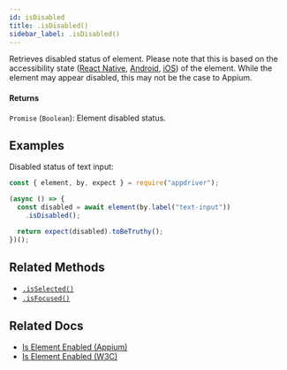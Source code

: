 ```yaml
---
id: isDisabled
title: .isDisabled()
sidebar_label: .isDisabled()
---
```


Retrieves disabled status of element. Please note that this is based on the accessibility state ([React Native](https://facebook.github.io/react-native/docs/accessibility#accessibilitystates-ios-android), [Android](https://developer.android.com/reference/android/view/accessibility/AccessibilityNodeInfo.html#isEnabled%28%29), [iOS](https://developer.apple.com/documentation/uikit/uiaccessibility/uiaccessibilitytraits/1620208-notenabled)) of the element. While the element may appear disabled, this may not be the case to Appium.

#### Returns

`Promise` (`Boolean`): Element disabled status.

## Examples

Disabled status of text input:

```javascript
const { element, by, expect } = require("appdriver");

(async () => {
  const disabled = await element(by.label("text-input"))
    .isDisabled();

  return expect(disabled).toBeTruthy();
})();
```

## Related Methods

- [`.isSelected()`](isSelected.md)
- [`.isFocused()`](isFocused.md)

## Related Docs

- [Is Element Enabled (Appium)](http://appium.io/docs/en/commands/element/attributes/enabled/)
- [Is Element Enabled (W3C)](https://www.w3.org/TR/webdriver/#dfn-is-element-enabled)